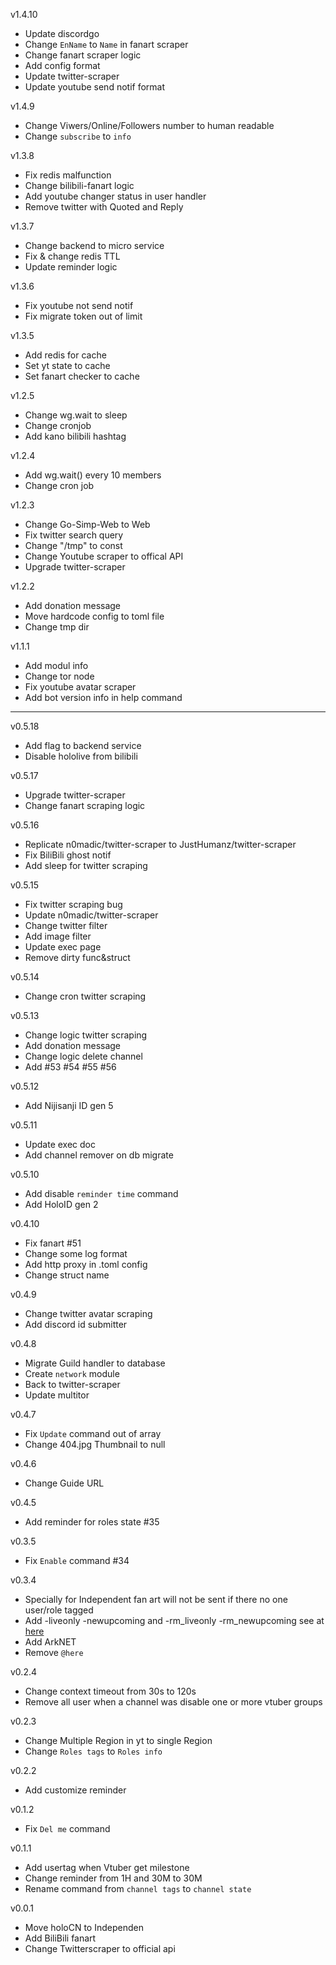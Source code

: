 v1.4.10
- Update discordgo
- Change `EnName` to `Name` in fanart scraper
- Change fanart scraper logic
- Add config format
- Update twitter-scraper
- Update youtube send notif format

v1.4.9
- Change Viwers/Online/Followers number to human readable
- Change `subscribe` to `info`

v1.3.8
- Fix redis malfunction
- Change bilibili-fanart logic
- Add youtube changer status in user handler
- Remove twitter with Quoted and Reply

v1.3.7
- Change backend to micro service
- Fix & change redis TTL
- Update reminder logic

v1.3.6
- Fix youtube not send notif
- Fix migrate token out of limit

v1.3.5
- Add redis for cache
- Set yt state to cache
- Set fanart checker to cache

v1.2.5
- Change wg.wait to sleep
- Change cronjob
- Add kano bilibili hashtag

v1.2.4
- Add wg.wait() every 10 members
- Change cron job

v1.2.3
- Change Go-Simp-Web to Web
- Fix twitter search query
- Change "/tmp" to const
- Change Youtube scraper to offical API
- Upgrade twitter-scraper

v1.2.2
- Add donation message
- Move hardcode config to toml file
- Change tmp dir

v1.1.1
- Add modul info
- Change tor node
- Fix youtube avatar scraper
- Add bot version info in help command

----------------------------------------------------------
v0.5.18
- Add flag to backend service
- Disable hololive from bilibili

v0.5.17
- Upgrade twitter-scraper
- Change fanart scraping logic

v0.5.16
- Replicate n0madic/twitter-scraper to JustHumanz/twitter-scraper
- Fix BiliBili ghost notif
- Add sleep for twitter scraping

v0.5.15
- Fix twitter scraping bug
- Update n0madic/twitter-scraper
- Change twitter filter
- Add image filter
- Update exec page
- Remove dirty func&struct

v0.5.14
- Change cron twitter scraping

v0.5.13
- Change logic twitter scraping
- Add donation message
- Change logic delete channel
- Add #53 #54 #55 #56

v0.5.12
- Add Nijisanji ID gen 5

v0.5.11
- Update exec doc
- Add channel remover on db migrate

v0.5.10
- Add disable `reminder time` command
- Add HoloID gen 2

v0.4.10
- Fix fanart #51
- Change some log format
- Add http proxy in .toml config
- Change struct name


v0.4.9
- Change twitter avatar scraping    
- Add discord id submitter

v0.4.8
- Migrate Guild handler to database
- Create `network` module
- Back to twitter-scraper
- Update multitor

v0.4.7
- Fix `Update` command out of array
- Change 404.jpg Thumbnail to null

v0.4.6
- Change Guide URL

v0.4.5
- Add reminder for roles state #35

v0.3.5
- Fix `Enable` command #34

v0.3.4
- Specially for Independent fan art will not be sent if there no one user/role tagged
- Add -liveonly -newupcoming and -rm_liveonly -rm_newupcoming see at [here](https://go-simp.human-z.tech/Exec/) 
- Add ArkNET  
- Remove `@here`

v0.2.4
- Change context timeout from 30s to 120s 
- Remove all user when a channel was disable one or more vtuber groups

v0.2.3
- Change Multiple Region in yt to single Region
- Change `Roles tags` to `Roles info`

v0.2.2
- Add customize reminder

v0.1.2
- Fix `Del me` command

v0.1.1
- Add usertag when Vtuber get milestone
- Change reminder from 1H and 30M to 30M
- Rename command from `channel tags` to `channel state`

v0.0.1
- Move holoCN to Independen
- Add BiliBili fanart
- Change Twitterscraper to official api
